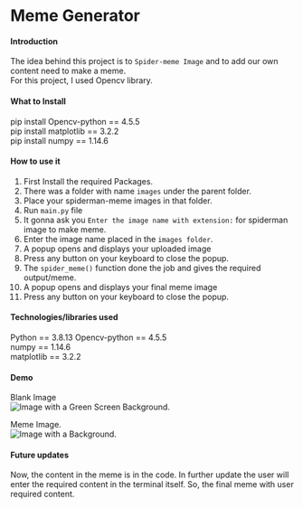 # Meme Generator
#### Introduction  
The idea behind this project is to `Spider-meme Image` and to add our own content need to make a meme.  
For this project, I used Opencv library.
  
#### What to Install
pip install Opencv-python == 4.5.5  
pip install matplotlib == 3.2.2  
pip install numpy == 1.14.6  

#### How to use it  
1. First Install the required Packages.
2. There was a folder with name `images` under the parent folder.
3. Place your spiderman-meme images in that folder.
4. Run `main.py` file
5. It gonna ask you `Enter the image name with extension:` for spiderman image to make meme.  
6. Enter the image name placed in the `images folder`.
7. A popup opens and displays your uploaded image
8. Press any button on your keyboard to close the popup.
9. The `spider_meme()` function done the job and gives the required output/meme.
10. A popup opens and displays your final meme image
11. Press any button on your keyboard to close the popup.


#### Technologies/libraries used
Python == 3.8.13
Opencv-python == 4.5.5  
numpy == 1.14.6  
matplotlib == 3.2.2

#### Demo  
Blank Image  
<img src= ".\images\demo1.png" alt="Image with a Green Screen Background. "/>    
  
Meme Image.  
<img src= ".\images\demo2.png" alt="Image with a Background."/>    

#### Future updates
Now, the content in the meme is in the code.
In further update the user will enter the required content in the terminal itself.
So, the final meme with user required content.